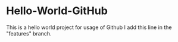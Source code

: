 # Hello-World-GitHub
This is a hello world project for usage of Github
I add this line in the "features" branch.
